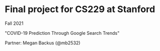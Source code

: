 # Final project for CS229 at Stanford

Fall 2021

"COVID-19 Prediction Through Google Search Trends"

Partner: Megan Backus (@mb2532)
